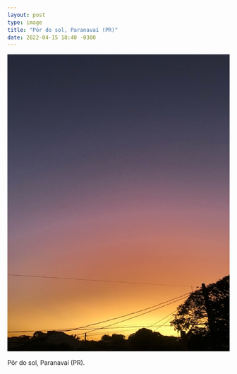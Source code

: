```yaml
---
layout: post
type: image
title: "Pôr do sol, Paranavaí (PR)"
date: 2022-04-15 18:40 -0300
---
```

![Foto do céu no entardecer, em degradê do amarelo para um roxo, com silhuetas de fios e árvores na parte de baixo.](/assets/2022/ceu-paranavai.jpg)

Pôr do sol, Paranavaí (PR).